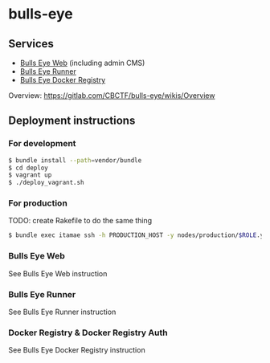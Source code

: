 # bulls-eye

## Services

- [Bulls Eye Web](https://gitlab.com/CBCTF/bulls-eye-web) (including admin CMS)
- [Bulls Eye Runner](https://gitlab.com/CBCTF/bulls-eye-runner)
- [Bulls Eye Docker Registry](https://gitlab.com/CBCTF/bulls-eye-docker-registry)

Overview: <https://gitlab.com/CBCTF/bulls-eye/wikis/Overview>

## Deployment instructions

### For development

```bash
$ bundle install --path=vendor/bundle
$ cd deploy
$ vagrant up
$ ./deploy_vagrant.sh
```

### For production

TODO: create Rakefile to do the same thing

```bash
$ bundle exec itamae ssh -h PRODUCTION_HOST -y nodes/production/$ROLE.yml deploy/entry.rb
```

### Bulls Eye Web

See Bulls Eye Web instruction

### Bulls Eye Runner

See Bulls Eye Runner instruction

### Docker Registry & Docker Registry Auth

See Bulls Eye Docker Registry instruction
